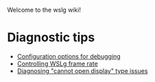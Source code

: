 Welcome to the wslg wiki!

# Diagnostic tips
* [Configuration options for debugging](https://github.com/microsoft/wslg/wiki/WSLg-Configuration-Options-for-Debugging)
* [Controlling WSLg frame rate](https://github.com/microsoft/wslg/wiki/Controlling-WSLg-frame-rate)
* [Diagnosing "cannot open display" type issues](https://github.com/microsoft/wslg/wiki/Diagnosing-%22cannot-open-display%22-type-issues-with-WSLg)

